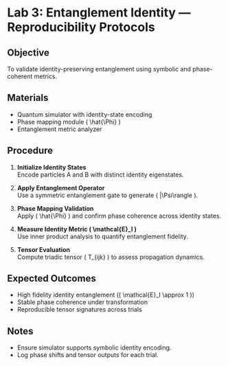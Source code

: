 # Lab 3: Entanglement Identity — Reproducibility Protocols

## Objective

To validate identity-preserving entanglement using symbolic and phase-coherent metrics.

## Materials

- Quantum simulator with identity-state encoding
- Phase mapping module \( \hat{\Phi} \)
- Entanglement metric analyzer

## Procedure

1. **Initialize Identity States**  
   Encode particles A and B with distinct identity eigenstates.

2. **Apply Entanglement Operator**  
   Use a symmetric entanglement gate to generate \( |\Psi\rangle \).

3. **Phase Mapping Validation**  
   Apply \( \hat{\Phi} \) and confirm phase coherence across identity states.

4. **Measure Identity Metric \( \mathcal{E}_I \)**  
   Use inner product analysis to quantify entanglement fidelity.

5. **Tensor Evaluation**  
   Compute triadic tensor \( T_{ijk} \) to assess propagation dynamics.

## Expected Outcomes

- High fidelity identity entanglement (\( \mathcal{E}_I \approx 1 \))
- Stable phase coherence under transformation
- Reproducible tensor signatures across trials

## Notes

- Ensure simulator supports symbolic identity encoding.
- Log phase shifts and tensor outputs for each trial.
